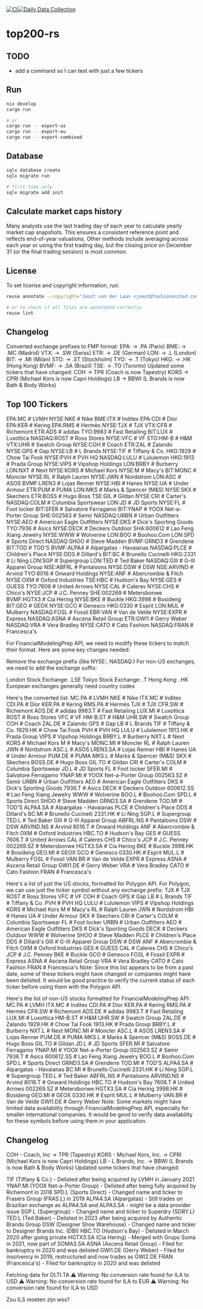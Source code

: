 <!--
SPDX-FileCopyrightText: 2025 Joost van der Laan <joost@fashionunited.com>

SPDX-License-Identifier: AGPL-3.0-only
-->

[![CI](https://github.com/javdl/top200-rs/actions/workflows/ci.yml/badge.svg)](https://github.com/javdl/top200-rs/actions/workflows/ci.yml)[![Daily Data Collection](https://github.com/javdl/top200-rs/actions/workflows/daily-run.yml/badge.svg)](https://github.com/javdl/top200-rs/actions/workflows/daily-run.yml)

# top200-rs

## TODO

- add a command so I can test with just a few tickers

## Run

```sh
nix develop
cargo run

# or
cargo run -- export-us
cargo run -- export-eu
cargo run -- export-combined
```

## Database

```sh
sqlx database create
sqlx migrate run

# first time only
sqlx migrate add init
```

## Calculate market caps history

Many analysts use the last trading day of each year to calculate yearly market cap snapshots. This ensures a consistent reference point and reflects end-of-year valuations. Other methods include averaging across each year or using the first trading day, but the closing price on December 31 (or the final trading session) is most common.

## License

To set license and copyright information, run:

```sh
reuse annotate --copyright="Joost van der Laan <joost@fashionunited.com>" --license="AGPL-3.0-only" --skip-unrecognised *

# or to check if all files are annotated correctly
reuse lint
```

## Changelog

Converted exchange prefixes to FMP format:
EPA: -> .PA (Paris)
BME: -> .MC (Madrid)
VTX: -> .SW (Swiss)
ETR: -> .DE (German)
LON: -> .L (London)
BIT: -> .MI (Milan)
STO: -> .ST (Stockholm)
TYO: -> .T (Tokyo)
HKG: -> .HK (Hong Kong)
BVMF: -> .SA (Brazil)
TSE: -> .TO (Toronto)
Updated some tickers that have changed:
COH -> TPR (Coach is now Tapestry)
KORS -> CPRI (Michael Kors is now Capri Holdings)
LB -> BBWI (L Brands is now Bath & Body Works)

## Top 100 Tickers

EPA:MC # LVMH
NYSE:NKE # Nike
BME:ITX # Inditex
EPA:CDI # Dior
EPA:KER # Kering
EPA:RMS # Hermès
NYSE:TJX # TJX
VTX:CFR # Richemont
ETR:ADS # adidas
TYO:9983 # Fast Retailing
BIT:LUX # Luxottica
NASDAQ:ROST # Ross Stores
NYSE:VFC # VF
STO:HM-B # H&M
VTX:UHR # Swatch Group
NYSE:COH # Coach
ETR:ZAL # Zalando
NYSE:GPS # Gap
NYSE:LB # L Brands
NYSE:TIF # Tiffany & Co.
HKG:1929 # Chow Tai Fook
NYSE:PVH # PVH HQ
NASDAQ:LULU # Lululemon
HKG:1913 # Prada Group
NYSE:VIPS # Vipshop Holdings
LON:BRBY # Burberry
LON:NXT # Next
NYSE:KORS # Michael Kors
NYSE:M # Macy's
BIT:MONC # Moncler
NYSE:RL # Ralph Lauren
NYSE:JWN # Nordstrom
LON:ASC # ASOS
BVMF:LREN3 # Lojas Renner
NYSE:HBI # Hanes
NYSE:UA # Under Armour
ETR:PUM # PUMA
LON:MKS # Marks & Spencer (M&S)
NYSE:SKX # Skechers
ETR:BOSS # Hugo Boss
TSE:GIL # Gildan
NYSE:CRI # Carter's
NASDAQ:COLM # Columbia Sportswear
LON:JD # JD Sports
NYSE:FL # Foot locker
BIT:SFER # Salvatore Ferragamo
BIT:YNAP # YOOX Net-a-Porter Group
SHE:002563 # Semir
NASDAQ:URBN # Urban Outfitters
NYSE:AEO # American Eagle Outfitters
NYSE:DKS # Dick's Sporting Goods
TYO:7936 # Asics
NYSE:DECK # Deckers Outdoor
SHA:600612 # Lao Feng Xiang Jewelry
NYSE:WWW # Wolverine
LON:BOO # Boohoo.Com
LON:SPD # Sports Direct
NASDAQ:SHOO # Steve Madden
BVMF:GRND3 # Grendene
BIT:TOD # TOD'S
BVMF:ALPA4 # Alpargatas - Havaianas
NASDAQ:PLCE # Children's Place
NYSE:DDS # Dillard's
BIT:BC # Brunello Cucinelli
HKG:2331 # Li Ning
LON:SGP # Supergroup
LON:TED # Ted Baker
NASDAQ:GIII # G-III Apparel Group
NSE:ABFRL # Pantaloons
NYSE:DSW # DSW
NSE:ARVIND # Arvind
TYO:8016 # Onward Holdings
NYSE:ANF # Abercrombie & Fitch
NYSE:OXM # Oxford Industries
TSE:HBC # Hudson's Bay
NYSE:GES # GUESS
TYO:7606 # United Arrows
NYSE:CAL # Caleres
NYSE:CHS # Chico's
NYSE:JCP # J.C. Penney
SHE:002269 # Metersbonwe
BVMF:HGTX3 # Cia Hering
NYSE:BKE # Buckle
HKG:3998 # Bosideng
BIT:GEO # GEOX
NYSE:GCO # Genesco
HKG:0330 # Esprit
LON:MUL # Mulberry
NASDAQ:FOSL # Fossil
EBR:VAN # Van de Velde
NYSE:EXPR # Express
NASDAQ:ASNA # Ascena Retail Group
ETR:GWI1 # Gerry Weber
NASDAQ:VRA # Vera Bradley
NYSE:CATO # Cato Fashion
NASDAQ:FRAN # Francesca's

For FinancialModelingPrep API, we need to modify these tickers to match their format. Here are some key changes needed:

Remove the exchange prefix (like NYSE:, NASDAQ:)
For non-US exchanges, we need to add the exchange suffix:

London Stock Exchange: .LSE
Tokyo Stock Exchange: .T
Hong Kong: .HK
European exchanges generally need country codes

Here's the converted list:
MC.PA # LVMH
NKE # Nike
ITX.MC # Inditex
CDI.PA # Dior
KER.PA # Kering
RMS.PA # Hermès
TJX # TJX
CFR.SW # Richemont
ADS.DE # adidas
9983.T # Fast Retailing
LUX.MI # Luxottica
ROST # Ross Stores
VFC # VF
HM-B.ST # H&M
UHR.SW # Swatch Group
COH # Coach
ZAL.DE # Zalando
GPS # Gap
LB # L Brands
TIF # Tiffany & Co.
1929.HK # Chow Tai Fook
PVH # PVH HQ
LULU # Lululemon
1913.HK # Prada Group
VIPS # Vipshop Holdings
BRBY.L # Burberry
NXT.L # Next
KORS # Michael Kors
M # Macy's
MONC.MI # Moncler
RL # Ralph Lauren
JWN # Nordstrom
ASC.L # ASOS
LREN3.SA # Lojas Renner
HBI # Hanes
UA # Under Armour
PUM.DE # PUMA
MKS.L # Marks & Spencer (M&S)
SKX # Skechers
BOSS.DE # Hugo Boss
GIL.TO # Gildan
CRI # Carter's
COLM # Columbia Sportswear
JD.L # JD Sports
FL # Foot locker
SFER.MI # Salvatore Ferragamo
YNAP.MI # YOOX Net-a-Porter Group
002563.SZ # Semir
URBN # Urban Outfitters
AEO # American Eagle Outfitters
DKS # Dick's Sporting Goods
7936.T # Asics
DECK # Deckers Outdoor
600612.SS # Lao Feng Xiang Jewelry
WWW # Wolverine
BOO.L # Boohoo.Com
SPD.L # Sports Direct
SHOO # Steve Madden
GRND3.SA # Grendene
TOD.MI # TOD'S
ALPA4.SA # Alpargatas - Havaianas
PLCE # Children's Place
DDS # Dillard's
BC.MI # Brunello Cucinelli
2331.HK # Li Ning
SGP.L # Supergroup
TED.L # Ted Baker
GIII # G-III Apparel Group
ABFRL.NS # Pantaloons
DSW # DSW
ARVIND.NS # Arvind
8016.T # Onward Holdings
ANF # Abercrombie & Fitch
OXM # Oxford Industries
HBC.TO # Hudson's Bay
GES # GUESS
7606.T # United Arrows
CAL # Caleres
CHS # Chico's
JCP # J.C. Penney
002269.SZ # Metersbonwe
HGTX3.SA # Cia Hering
BKE # Buckle
3998.HK # Bosideng
GEO.MI # GEOX
GCO # Genesco
0330.HK # Esprit
MUL.L # Mulberry
FOSL # Fossil
VAN.BR # Van de Velde
EXPR # Express
ASNA # Ascena Retail Group
GWI1.DE # Gerry Weber
VRA # Vera Bradley
CATO # Cato Fashion
FRAN # Francesca's

Here's a list of just the US stocks, formatted for Polygon API. For Polygon, we can use just the ticker symbol without any exchange prefix:
TJX # TJX
ROST # Ross Stores
VFC # VF
COH # Coach
GPS # Gap
LB # L Brands
TIF # Tiffany & Co.
PVH # PVH HQ
LULU # Lululemon
VIPS # Vipshop Holdings
KORS # Michael Kors
M # Macy's
RL # Ralph Lauren
JWN # Nordstrom
HBI # Hanes
UA # Under Armour
SKX # Skechers
CRI # Carter's
COLM # Columbia Sportswear
FL # Foot locker
URBN # Urban Outfitters
AEO # American Eagle Outfitters
DKS # Dick's Sporting Goods
DECK # Deckers Outdoor
WWW # Wolverine
SHOO # Steve Madden
PLCE # Children's Place
DDS # Dillard's
GIII # G-III Apparel Group
DSW # DSW
ANF # Abercrombie & Fitch
OXM # Oxford Industries
GES # GUESS
CAL # Caleres
CHS # Chico's
JCP # J.C. Penney
BKE # Buckle
GCO # Genesco
FOSL # Fossil
EXPR # Express
ASNA # Ascena Retail Group
VRA # Vera Bradley
CATO # Cato Fashion
FRAN # Francesca's
Note: Since this list appears to be from a past date, some of these tickers might have changed or companies might have been delisted. It would be good practice to verify the current status of each ticker before using them with the Polygon API.

Here's the list of non-US stocks formatted for FinancialModelingPrep API:
MC.PA # LVMH
ITX.MC # Inditex
CDI.PA # Dior
KER.PA # Kering
RMS.PA # Hermès
CFR.SW # Richemont
ADS.DE # adidas
9983.T # Fast Retailing
LUX.MI # Luxottica
HM-B.ST # H&M
UHR.SW # Swatch Group
ZAL.DE # Zalando
1929.HK # Chow Tai Fook
1913.HK # Prada Group
BRBY.L # Burberry
NXT.L # Next
MONC.MI # Moncler
ASC.L # ASOS
LREN3.SA # Lojas Renner
PUM.DE # PUMA
MKS.L # Marks & Spencer (M&S)
BOSS.DE # Hugo Boss
GIL.TO # Gildan
JD.L # JD Sports
SFER.MI # Salvatore Ferragamo
YNAP.MI # YOOX Net-a-Porter Group
002563.SZ # Semir
7936.T # Asics
600612.SS # Lao Feng Xiang Jewelry
BOO.L # Boohoo.Com
SPD.L # Sports Direct
GRND3.SA # Grendene
TOD.MI # TOD'S
ALPA4.SA # Alpargatas - Havaianas
BC.MI # Brunello Cucinelli
2331.HK # Li Ning
SGP.L # Supergroup
TED.L # Ted Baker
ABFRL.NS # Pantaloons
ARVIND.NS # Arvind
8016.T # Onward Holdings
HBC.TO # Hudson's Bay
7606.T # United Arrows
002269.SZ # Metersbonwe
HGTX3.SA # Cia Hering
3998.HK # Bosideng
GEO.MI # GEOX
0330.HK # Esprit
MUL.L # Mulberry
VAN.BR # Van de Velde
GWI1.DE # Gerry Weber
Note: Some markets might have limited data availability through FinancialModelingPrep API, especially for smaller international companies. It would be good to verify data availability for these symbols before using them in your application.

## Changelog

COH - Coach, Inc -> TPR (Tapestry)
KORS - Michael Kors, Inc. -> CPRI (Michael Kors is now Capri Holdings)
LB - L Brands, Inc. -> BBWI (L Brands is now Bath & Body Works)
Updated some tickers that have changed:

TIF (Tiffany & Co.) - Delisted after being acquired by LVMH in January 2021
YNAP.MI (YOOX Net-a-Porter Group) - Delisted after being fully acquired by Richemont in 2018
SPD.L (Sports Direct) - Changed name and ticker to Frasers Group (FRAS.L) in 2019
ALPA4.SA (Alpargatas) - Still trades on Brazilian exchange as ALPA4.SA and ALPA3.SA - might be a data provider issue
SGP.L (Supergroup) - Changed name and ticker to Superdry (SDRY.L)
TED.L (Ted Baker) - Delisted in 2023 after being acquired by Authentic Brands Group
DSW (Designer Shoe Warehouse) - Changed name and ticker to Designer Brands Inc. (DBI)
HBC.TO (Hudson's Bay) - Delisted in March 2020 after going private
HGTX3.SA (Cia Hering) - Merged with Grupo Soma in 2021, now part of SOMA3.SA
ASNA (Ascena Retail Group) - Filed for bankruptcy in 2020 and was delisted
GWI1.DE (Gerry Weber) - Filed for insolvency in 2019, restructured and now trades as GWI2.DE
FRAN (Francesca's) - Filed for bankruptcy in 2020 and was delisted

Fetching data for DLTI.TA
⚠️  Warning: No conversion rate found for ILA to USD
⚠️  Warning: No conversion rate found for ILA to EUR
⚠️  Warning: No conversion rate found for ILA to USD

Zou ILS moeten zijn wss?
